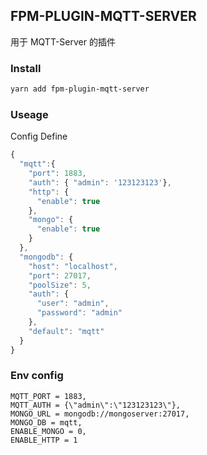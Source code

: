 ## FPM-PLUGIN-MQTT-SERVER
用于 MQTT-Server 的插件

### Install
```bash
yarn add fpm-plugin-mqtt-server
```

### Useage

Config Define

```javascript
{
  "mqtt":{
    "port": 1883,
    "auth": { "admin": '123123123'},
    "http": {
      "enable": true
    },
    "mongo": {
      "enable": true
    }
  },
  "mongodb": {
    "host": "localhost",
    "port": 27017,
    "poolSize": 5,
    "auth": {
      "user": "admin",
      "password": "admin"
    },
    "default": "mqtt"
  }
}
```

### Env config
```
MQTT_PORT = 1883, 
MQTT_AUTH = {\"admin\":\"123123123\"}, 
MONGO_URL = mongodb://mongoserver:27017,
MONGO_DB = mqtt,
ENABLE_MONGO = 0, 
ENABLE_HTTP = 1 
```
